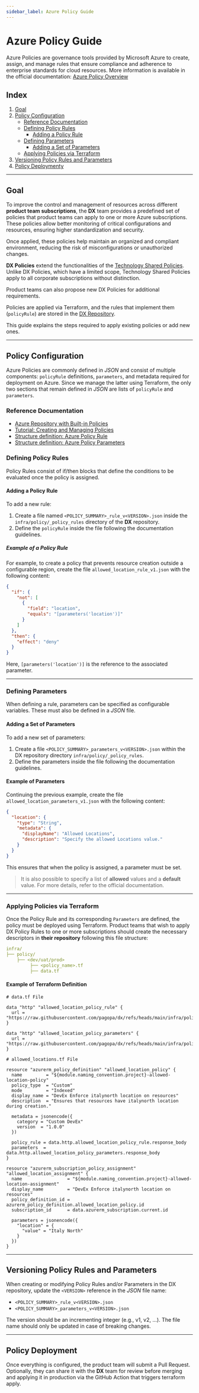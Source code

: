 ```yaml
---
sidebar_label: Azure Policy Guide
---
```


# Azure Policy Guide

Azure Policies are governance tools provided by Microsoft Azure to create, assign, and manage rules that ensure compliance and adherence to enterprise standards for cloud resources. More information is available in the official documentation: [Azure Policy Overview](https://learn.microsoft.com/en-us/azure/governance/policy/overview)

## Index

1. [Goal](#goal)
2. [Policy Configuration](#policy-configuration)
    - [Reference Documentation](#reference-documentation)
    - [Defining Policy Rules](#defining-policy-rules)
        - [Adding a Policy Rule](#adding-a-policy-rule)
    - [Defining Parameters](#defining-parameters)
        - [Adding a Set of Parameters](#adding-a-set-of-parameters)
    - [Applying Policies via Terraform](#applying-policies-via-terraform)
3. [Versioning Policy Rules and Parameters](#versioning-policy-rules-and-parameters)
4. [Policy Deploymenty](#policy-deployment)

---

## Goal

To improve the control and management of resources across different **product team subscriptions**, the **DX** team provides a predefined set of policies that product teams can apply to one or more Azure subscriptions. These policies allow better monitoring of critical configurations and resources, ensuring higher standardization and security.

Once applied, these policies help maintain an organized and compliant environment, reducing the risk of misconfigurations or unauthorized changes.

**DX Policies** extend the functionalities of the [Technology Shared Policies](https://pagopa.atlassian.net/wiki/spaces/DEVOPS/pages/459375134). Unlike DX Policies, which have a limited scope, Technology Shared Policies apply to all corporate subscriptions without distinction.

Product teams can also propose new DX Policies for additional requirements.

Policies are applied via Terraform, and the rules that implement them (`policyRule`) are stored in the [DX Repository](https://github.com/pagopa/dx).

This guide explains the steps required to apply existing policies or add new ones.

---

## Policy Configuration

Azure Policies are commonly defined in _JSON_ and consist of multiple components: `policyRule` definitions, `parameters`, and metadata required for deployment on Azure. Since we manage the latter using Terraform, the only two sections that remain defined in _JSON_ are lists of `policyRule` and `parameters`.

### Reference Documentation

- [Azure Repository with Built-in Policies](https://github.com/Azure/azure-policy)
- [Tutorial: Creating and Managing Policies](https://learn.microsoft.com/en-us/azure/governance/policy/tutorials/create-and-manage)
- [Structure definition: Azure Policy Rule](https://learn.microsoft.com/en-us/azure/governance/policy/concepts/definition-structure-policy-rule)
- [Structure definition: Azure Policy Parameters](https://learn.microsoft.com/en-us/azure/governance/policy/concepts/definition-structure-parameters)

### Defining Policy Rules

Policy Rules consist of if/then blocks that define the conditions to be evaluated once the policy is assigned.

#### Adding a Policy Rule

To add a new rule:

1. Create a file named `<POLICY_SUMMARY>_rule_v<VERSION>.json` inside the `infra/policy/_policy_rules` directory of the **DX** repository.
2. Define the `policyRule` inside the file following the documentation guidelines.

##### Example of a Policy Rule

For example, to create a policy that prevents resource creation outside a configurable region, create the file `allowed_location_rule_v1.json` with the following content:

```json
{
  "if": {
    "not": [
      {
        "field": "location",
        "equals": "[parameters('location')]"
      }
    ]
  },
  "then": {
    "effect": "deny"
  }
}
```

Here, `[parameters('location')]` is the reference to the associated parameter.

---

### Defining Parameters

When defining a rule, parameters can be specified as configurable variables. These must also be defined in a _JSON_ file.

#### Adding a Set of Parameters

To add a new set of parameters:

1. Create a file `<POLICY_SUMMARY>_parameters_v<VERSION>.json` within the DX repository directory `infra/policy/_policy_rules`.
2. Define the parameters inside the file following the documentation guidelines.

#### Example of Parameters

Continuing the previous example, create the file `allowed_location_parameters_v1.json` with the following content:

```json
{
  "location": {
    "type": "String",
    "metadata": {
      "displayName": "Allowed Locations",
      "description": "Specify the allowed Locations value."
    }
  }
}
```

This ensures that when the policy is assigned, a parameter must be set.

> It is also possible to specify a list of **allowed** values and a **default** value. For more details, refer to the official documentation.

---

### Applying Policies via Terraform

Once the Policy Rule and its corresponding `Parameters` are defined, the policy must be deployed using Terraform. Product teams that wish to apply DX Policy Rules to one or more subscriptions should create the necessary descriptors in **their repository** following this file structure:

```yaml
infra/
├── policy/
    ├── <dev/uat/prod>
         ├── <policy_name>.tf
         ├── data.tf
```

#### Example of Terraform Definition

```hcl
# data.tf File

data "http" "allowed_location_policy_rule" {
  url = "https://raw.githubusercontent.com/pagopa/dx/refs/heads/main/infra/policy/_policy_rules/allowed_location_rule_v1.json"
}

data "http" "allowed_location_policy_parameters" {
  url = "https://raw.githubusercontent.com/pagopa/dx/refs/heads/main/infra/policy/_policy_rules/allowed_location_parameters_v1.json"
}
```

```hcl
# allowed_locations.tf File

resource "azurerm_policy_definition" "allowed_location_policy" {
  name         = "${module.naming_convention.project}-allowed-location-policy"
  policy_type  = "Custom"
  mode         = "Indexed"
  display_name = "DevEx Enforce italynorth location on resources"
  description  = "Ensures that resources have italynorth location during creation."

  metadata = jsonencode({
    category = "Custom DevEx"
    version  = "1.0.0"
  })

  policy_rule = data.http.allowed_location_policy_rule.response_body
  parameters  = data.http.allowed_location_policy_parameters.response_body
}

resource "azurerm_subscription_policy_assignment" "allowed_location_assignment" {
  name                 = "${module.naming_convention.project}-allowed-location-assignment"
  display_name         = "DevEx Enforce italynorth location on resources"
  policy_definition_id = azurerm_policy_definition.allowed_location_policy.id
  subscription_id      = data.azurerm_subscription.current.id

  parameters = jsonencode({
    "location" = {
      "value" = "Italy North"
    }
  })
}
```

---

## Versioning Policy Rules and Parameters

When creating or modifying Policy Rules and/or Parameters in the DX repository, update the `<VERSION>` reference in the _JSON_ file name:

- `<POLICY_SUMMARY>_rule_v<VERSION>.json`
- `<POLICY_SUMMARY>_parameters_v<VERSION>.json`

The version should be an incrementing integer (e.g., v1, v2, …). The file name should only be updated in case of breaking changes.

---

## Policy Deployment

Once everything is configured, the product team will submit a Pull Request. Optionally, they can share it with the **DX** team for review before merging and applying it in production via the GitHub Action that triggers terraform apply.
